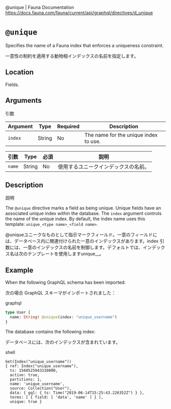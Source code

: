 @unique | Fauna Documentation
https://docs.fauna.com/fauna/current/api/graphql/directives/d_unique

# `@unique`

Specifies the name of a Fauna index that enforces a uniqueness constraint.

一意性の制約を適用する動物相インデックスの名前を指定します。

## [](#location)Location

Fields.

## [](#arguments)Arguments

引数

|Argument|Type|Required|Description|
|--|--|--|--|
|`index`|String|No|The name for the unique index to use.|

|引数|Type|必須|説明|
|--|--|--|--|
|`name`|String|No|使用するユニークインデックスの名前。|

## [](#description)Description

説明

The `@unique` directive marks a field as being unique. Unique fields have an associated unique index within the database. The `index` argument controls the name of the unique index. By default, the index name uses this template: `unique_<type name>_<field name>`.

@uniqueユニークなものとして指示マークフィールド。一意のフィールドには、データベース内に関連付けられた一意のインデックスがあります。index 引数には、一意のインデックスの名前を制御します。デフォルトでは、インデックス名は次のテンプレートを使用しますunique_<type name>_<field name>。

## [](#example)Example

When the following GraphQL schema has been imported:

次の場合 GraphQL スキーマがインポートされました：

graphql

```graphql
type User {
  name: String! @unique(index: "unique_username")
}
```

The database contains the following index:

データベースには、次のインデックスが含まれています。

shell

```shell
Get(Index("unique_username"))
{ ref: Index("unique_username"),
  ts: 1560525943310000,
  active: true,
  partitions: 1,
  name: 'unique_username',
  source: Collection("User"),
  data: { gql: { ts: Time("2019-06-14T15:25:43.226352Z") } },
  terms: [ { field: [ 'data', 'name' ] } ],
  unique: true }
```

